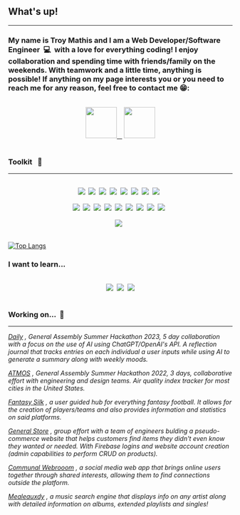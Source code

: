 <div id='header'>
  
## What's up!
---
</div>

### My name is Troy Mathis and I am a Web Developer/Software Engineer &nbsp;💻 &nbsp;with a love for everything coding! I enjoy collaboration and spending time with friends/family on the weekends. With teamwork and a little time, anything is possible! If anything on my page interests you or you need to reach me for any reason, feel free to contact me 😁: 

<br />

<div align="center">
  <a href='https://www.linkedin.com/in/troy-mathis-8ab101237/'><img src ='https://cdn-icons-png.flaticon.com/512/174/174857.png' width=70 />&nbsp;&nbsp;&nbsp;</a> <a href= 'mailto:troymathisdev@gmail.com'><img src='https://upload.wikimedia.org/wikipedia/commons/thumb/7/7e/Gmail_icon_%282020%29.svg/1024px-Gmail_icon_%282020%29.svg.png' width=70 /></a>
</div>

<br />

### Toolkit &nbsp; 🔨
---
<br />
<div align="center">
<img src="https://img.shields.io/badge/JavaScript-323330?style=for-the-badge&logo=javascript&logoColor=F7DF1E" />&nbsp;&nbsp;<img src="https://img.shields.io/badge/TypeScript-007ACC?style=for-the-badge&logo=typescript&logoColor=white" />&nbsp;&nbsp;<img src="https://img.shields.io/badge/Python-FFD43B?style=for-the-badge&logo=python&logoColor=blue" />&nbsp;&nbsp;<img src="https://img.shields.io/badge/React-20232A?style=for-the-badge&logo=react&logoColor=61DAFB" />&nbsp;&nbsp;<img src="https://img.shields.io/badge/fastapi-109989?style=for-the-badge&logo=FASTAPI&logoColor=white"/>&nbsp;&nbsp;<img src="https://img.shields.io/badge/Tailwind_CSS-38B2AC?style=for-the-badge&logo=tailwind-css&logoColor=white" />&nbsp;&nbsp;<img src="https://img.shields.io/badge/next.js-000000?style=for-the-badge&logo=nextdotjs&logoColor=white" />&nbsp;&nbsp;<img src="https://img.shields.io/badge/MongoDB-%234ea94b.svg?style=for-the-badge&logo=mongodb&logoColor=white" />&nbsp;&nbsp;<br /><br /><img src="https://img.shields.io/badge/Express.js-000000?style=for-the-badge&logo=express&logoColor=white"/>&nbsp;&nbsp;<img src="https://img.shields.io/badge/Node.js-339933?style=for-the-badge&logo=nodedotjs&logoColor=white"/>&nbsp;&nbsp;<img src="https://img.shields.io/badge/Django-092E20?style=for-the-badge&logo=django&logoColor=green" />&nbsp;&nbsp;<img src="https://img.shields.io/badge/planetscale-%23000000.svg?style=for-the-badge&logo=planetscale&logoColor=white" />&nbsp;&nbsp;<img src="https://img.shields.io/badge/Prisma-3982CE?style=for-the-badge&logo=Prisma&logoColor=white" />&nbsp;&nbsp;<img src="https://img.shields.io/badge/CSS3-1572B6?style=for-the-badge&logo=css3&logoColor=white" />&nbsp;&nbsp;<img src="https://img.shields.io/badge/Sass-CC6699?style=for-the-badge&logo=sass&logoColor=white" />&nbsp;&nbsp;<img src="https://img.shields.io/badge/firebase-ffca28?style=for-the-badge&logo=firebase&logoColor=black" />&nbsp;&nbsp;<img src="https://img.shields.io/badge/MySQL-005C84?style=for-the-badge&logo=mysql&logoColor=white" />&nbsp;&nbsp;<br /><br /><img src="https://img.shields.io/badge/eslint-3A33D1?style=for-the-badge&logo=eslint&logoColor=white" />&nbsp;&nbsp;
</div>

<br />

  
[![Top Langs](https://github-readme-stats.vercel.app/api/top-langs/?username=troymathis&layout=compact)](https://github.com/troymathis/github-readme-stats)

### I want to learn...

<br />
<div align="center">
<img src="https://img.shields.io/badge/React_Native-20232A?style=for-the-badge&logo=react&logoColor=61DAFB" />&nbsp;&nbsp;<img src="https://img.shields.io/badge/C%23-239120?style=for-the-badge&logo=c-sharp&logoColor=white" />&nbsp;&nbsp;<img src="https://img.shields.io/badge/.NET-512BD4?style=for-the-badge&logo=dotnet&logoColor=white" />
</div>

<br />
  
  ### Working on... &nbsp;🚧
  ---

  *[Daily](https://github.com/TheForeverOptimist/thera-ai) , General Assembly Summer Hackathon 2023, 5 day collaboration with a focus on the use of AI using ChatGPT/OpenAI's API. A reflection journal that tracks entries on each individual a user inputs while using AI to generate a summary along with weekly moods.*
  
  *[ATMOS](https://github.com/johndwatt/ATMOS) , General Assembly Summer Hackathon 2022, 3 days, collaborative effort with engineering and design teams. Air quality index tracker for most cities in the United States.*
  
  *[Fantasy Silk](https://github.com/troymathis/FantasySilk) , a user guided hub for everything fantasy football. It allows for the creation of players/teams and also provides information and statistics on said platforms.*
  
  *[General Store](https://github.com/troymathis/generalstore-frontend) , group effort with a team of engineers bulding a pseudo-commerce website that helps customers find items they didn't even know they wanted or needed. With Firebase logins and website account creation (admin capabilities to perform CRUD on products).*
  
  *[Communal Webrooom](https://github.com/troymathis/comm-wr) , a social media web app that brings online users together through shared interests, allowing them to find connections outside the platform.*

  *[Mealeauxdy](https://github.com/troymathis/meleauxdy) , a music search engine that displays info on any artist along with detailed information on albums, extended playlists and singles!*
    
  ### 

<!--
**troymathis/troymathis** is a ✨ _special_ ✨ repository because its `README.md` (this file) appears on your GitHub profile.

Here are some ideas to get you started:

- 🔭 I’m currently working on ...
- 🌱 I’m currently learning ...
- 👯 I’m looking to collaborate on ...
- 🤔 I’m looking for help with ...
- 💬 Ask me about ...
- 📫 How to reach me: ...
- 😄 Pronouns: ...
- ⚡ Fun fact: ...
-->
